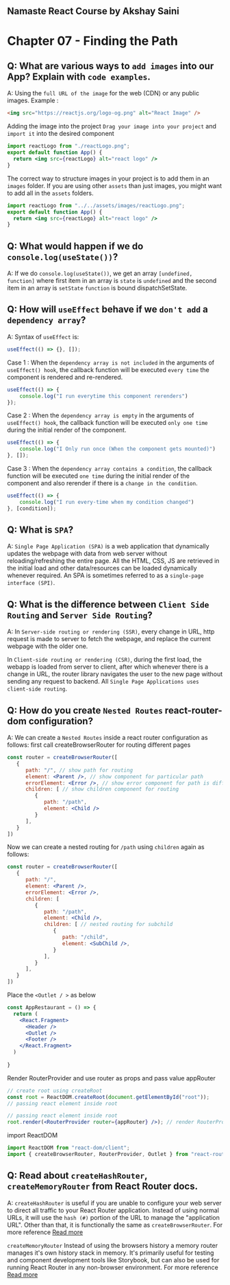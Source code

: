 ## Namaste React Course by Akshay Saini
# Chapter 07 - Finding the Path


## Q: What are various ways to `add images` into our App? Explain with `code examples`.
A: Using the `full URL of the image` for the web (CDN) or any public images.
Example : 
```html
<img src="https://reactjs.org/logo-og.png" alt="React Image" />
```
Adding the image into the project 
`Drag your image into your project` and `import it` into the desired component
```jsx
import reactLogo from "./reactLogo.png";
export default function App() {
  return <img src={reactLogo} alt="react logo" />
}
```
The correct way to structure images in your project is to add them in an `images` folder. If you are using other `assets` than just images, you might want to add all in the `assets` folders. 
```jsx
import reactLogo from "../../assets/images/reactLogo.png";
export default function App() {
  return <img src={reactLogo} alt="react logo" />
}
```


## Q: What would happen if we do `console.log(useState())`?
A: If we do `console.log(useState())`, we get an array `[undefined, function]`  where first item in an array is `state` is `undefined` and the second item in an array is `setState` `function` is bound dispatchSetState.


## Q: How will `useEffect` behave if we `don't add` a `dependency array`?
A: Syntax of `useEffect` is:
```jsx
useEffect(() => {}, []);
```
Case 1 : When the `dependency array is not included` in the arguments of `useEffect() hook`, the callback function will be executed `every time` the component is rendered and re-rendered.
```jsx
useEffect(() => {
	console.log("I run everytime this component rerenders")
});
```
Case 2 : When the `dependency array is empty` in the arguments of `useEffect() hook`, the callback function will be executed `only one time` during the initial render of the component.
```jsx
useEffect(() => {
	console.log("I Only run once (When the component gets mounted)")
}, []);
```
Case 3 :  When the `dependency array contains a condition`,  the callback function will be executed  `one time` during the initial render of the component and also rerender if there is a `change in the condition`.
```jsx
useEffect(() => {
	console.log("I run every-time when my condition changed")
}, [condition]);
```


## Q: What is `SPA`?
A: `Single Page Application (SPA)` is a web application that dynamically updates the webpage with data from web server without reloading/refreshing the entire page. All the HTML, CSS, JS are retrieved in the initial load and other data/resources can be loaded dynamically whenever required. An SPA is sometimes referred to as a `single-page interface (SPI)`.


## Q: What is the difference between `Client Side Routing` and `Server Side Routing`?
A: In `Server-side routing or rendering (SSR)`, every change in URL, http request is made to server to fetch the webpage, and replace the current webpage with the older one. 

In `Client-side routing or rendering (CSR)`, during the first load, the webapp is loaded from server to client, after which whenever there is a change in URL, the router library navigates the user to the new page without sending any request to backend. All `Single Page Applications uses client-side routing`. 


## Q: How do you create `Nested Routes` react-router-dom configuration?
A: We can create a `Nested Routes` inside a react router configuration as follows:
first call createBrowserRouter for routing different pages
```jsx
const router = createBrowserRouter([
   {
      path: "/", // show path for routing
      element: <Parent />, // show component for particular path
      errorElement: <Error />, // show error component for path is different
      children: [ // show children component for routing
         {
            path: "/path",
            element: <Child />
         }
      ],
   }
])
```
Now we can create a nested routing for `/path` using `children` again as follows:

```jsx
const router = createBrowserRouter([
   {
      path: "/",
      element: <Parent />,
      errorElement: <Error />,
      children: [
         {
            path: "/path",
            element: <Child />,
            children: [ // nested routing for subchild
               {
                  path: "/child",
                  element: <SubChild />,
               }
            ],
         }
      ],
   }
])
```
Place the `<Outlet / >` as below
```jsx
const AppRestaurant = () => {
  return (
    <React.Fragment>
      <Header />
      <Outlet />
      <Footer />
    </React.Fragment>    
  )
  
}
```
Render RouterProvider and use router as props and pass value appRouter

```jsx
// create root using createRoot
const root = ReactDOM.createRoot(document.getElementById("root"));
// passing react element inside root

// passing react element inside root
root.render(<RouterProvider router={appRouter} />); // render RouterProvider and use router as props and pass value appRouter
```
import ReactDOM                          
```jsx
import ReactDOM from "react-dom/client";
import { createBrowserRouter, RouterProvider, Outlet } from "react-router-dom";
```


## Q: Read about `createHashRouter`, `createMemoryRouter` from React Router docs.
A: `createHashRouter` is useful if you are unable to configure your web server to direct all traffic to your React Router application. Instead of using normal URLs, it will use the `hash (#)` portion of the URL to manage the "application URL".
Other than that, it is functionally the same as `createBrowserRouter`.
For more reference [Read more](https://reactrouter.com/en/main/routers/create-hash-router)

`createMemoryRouter` Instead of using the browsers history a memory router manages it's own history stack in memory. It's primarily useful for testing and component development tools like Storybook, but can also be used for running React Router in any non-browser environment.
For more reference [Read more](https://reactrouter.com/en/main/routers/create-memory-router)

